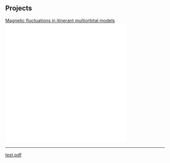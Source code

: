 ## Projects

[Magnetic fluctuations in itinerant multiorbital models](/SrCo2As2)
<img src="images/test.PNG?raw=true"/>

---

[test.pdf](http://amnedic.github.io/pdf/test.pdf)


